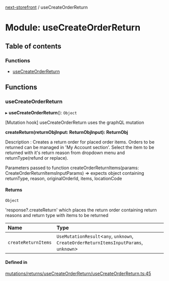 [next-storefront](../README.md) / useCreateOrderReturn

# Module: useCreateOrderReturn

## Table of contents

### Functions

- [useCreateOrderReturn](useCreateOrderReturn.md#usecreateorderreturn)

## Functions

### useCreateOrderReturn

▸ **useCreateOrderReturn**(): `Object`

[Mutation hook] useCreateOrderReturn uses the graphQL mutation

<b>createReturn(returnObjInput: ReturnObjInput): ReturnObj</b>

Description : Creates a return order for placed order items. Orders to be returned can be managed in 'My Account section'.
Select the item to be returned with it's return reason from dropdown menu and returnType(refund or replace).

Parameters passed to function createOrderReturnItems(params: CreateOrderReturnItemsInputParams) => expects object containing returnType, reason, originalOrderId, items, locationCode

#### Returns

`Object`

'response?.createReturn' which places the return order containing return reasons and return type with items to be returned

| Name | Type |
| :------ | :------ |
| `createReturnItems` | `UseMutationResult`<`any`, `unknown`, `CreateOrderReturnItemsInputParams`, `unknown`\> |

#### Defined in

[mutations/returns/useCreateOrderReturn/useCreateOrderReturn.ts:45](https://github.com/KiboSoftware/nextjs-storefront/blob/474c22ea/hooks/mutations/returns/useCreateOrderReturn/useCreateOrderReturn.ts#L45)
